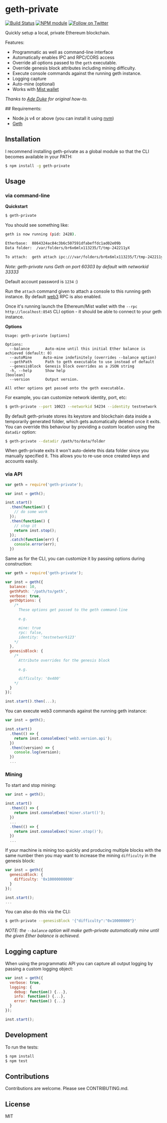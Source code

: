 # geth-private

[![Build Status](https://secure.travis-ci.org/hiddentao/geth-private.png?branch=master)](http://travis-ci.org/hiddentao/geth-private) [![NPM module](https://badge.fury.io/js/geth-private.png)](https://badge.fury.io/js/geth-private) [![Follow on Twitter](https://img.shields.io/twitter/url/http/shields.io.svg?style=social&label=Follow&maxAge=2592000)](https://twitter.com/hiddentao)

Quickly setup a local, private Ethereum blockchain.

Features:

* Programmatic as well as command-line interface
* Automatically enables IPC and RPC/CORS access
* Override all options passed to the `geth` executable.
* Override genesis block attributes including mining difficulty.
* Execute console commands against the running geth instance.
* Logging capture
* Auto-mine (optional)
* Works with [Mist wallet](https://github.com/ethereum/mist)

_Thanks to [Ade Duke](http://adeduke.com/2015/08/how-to-create-a-private-ethereum-chain/) for original how-to._

## Requirements:

* Node.js v4 or above (you can install it using [nvm](https://github.com/creationix/nvm))
* [Geth](https://github.com/ethereum/go-ethereum)

## Installation

I recommend installing geth-private as a global module so that the CLI becomes 
available in your PATH:

```bash
$ npm install -g geth-private
```

## Usage

### via command-line

**Quickstart**

```bash
$ geth-private
```

You should see something like:

```bash
geth is now running (pid: 2428).

Etherbase:  8864324ac84c3b6c507591dfabeffdc1ad02e09b
Data folder:  /var/folders/br6x6mlx113235/T/tmp-242211yX

To attach:  geth attach ipc:///var/folders/br6x6mlx113235/T/tmp-242211yX/geth.ipc
```

*Note: geth-private runs Geth on port 60303 by default with networkid 33333*

Default account password is `1234` :)

Run the `attach` command given to attach a console to this running geth 
instance. By default [web3](https://github.com/ethereum/web3.js) RPC is also 
enabled.

Once it's running launch the Ethereum/Mist wallet with the `--rpc http://localhost:8545` CLI option - it should be able to 
connect to your geth instance. 


**Options**

```
Usage: geth-private [options]

Options:
  --balance       Auto-mine until this initial Ether balance is achieved (default: 0)
  --autoMine     Auto-mine indefinitely (overrides --balance option)
  --gethPath      Path to geth executable to use instead of default
  --genesisBlock  Genesis block overrides as a JSON string
  -h, --help      Show help                                                [boolean]
  --version       Output version.

All other options get passed onto the geth executable.
```

For example, you can customize network identity, port, etc:

```bash
$ geth-private --port 10023 --networkid 54234 --identity testnetwork
```

By default geth-private stores its keystore and blockchain data inside a 
temporarily generated folder, which gets automatically deleted once it exits. 
You can override this behaviour by providing a custom location using the 
`datadir` option:

```bash
$ geth-private --datadir /path/to/data/folder
```

When geth-private exits it won't auto-delete this data folder since you 
manually specified it. This allows you to re-use once created keys and 
accounts easily.


### via API


```js
var geth = require('geth-private');

var inst = geth();

inst.start()
  .then(function() {
    // do some work
  });
  .then(function() {
    // stop it
    return inst.stop();
  });
  .catch(function(err) {
    console.error(err);  
  })

```

Same as for the CLI, you can customize it by passing options during construction:

```js
var geth = require('geth-private');

var inst = geth({
  balance: 10,
  gethPath: '/path/to/geth',
  verbose: true,
  gethOptions: {
    /* 
      These options get passed to the geth command-line 

      e.g.

      mine: true
      rpc: false,
      identity: 'testnetwork123'
    */
  },
  genesisBlock: {
    /* 
      Attribute overrides for the genesis block

      e.g.

      difficulty: '0x400'
    */    
  }
});

inst.start().then(...);
```

You can execute web3 commands against the running geth instance:

```js
var inst = geth();

inst.start()
  .then(() => {
    return inst.consoleExec('web3.version.api');
  })
  .then((version) => {
    console.log(version);
  })
  ...
```

### Mining

To start and stop mining:

```js
var inst = geth();

inst.start()
  .then(() => {
    return inst.consoleExec('miner.start()');
  })
  ...
  .then(() => {
    return inst.consoleExec('miner.stop()');
  })
  ...
```

If your machine is mining too quickly and producing multiple blocks with the 
same number then you may want to increase the mining `difficulty` in the genesis 
block:

```js
var inst = geth({
  genesisBlock: {
    difficulty: '0x10000000000'
  }
});

inst.start();
...
```

You can also do this via the CLI:

```bash
$ geth-private --genesisBlock '{"difficulty":"0x10000000"}'
```

_NOTE: the `--balance` option will make geth-private automatically mine until 
the given Ether balance is achieved._

## Logging capture

When using the programmatic API you can capture all output logging by passing 
a custom logging object:

```js
var inst = geth({
  verbose: true,
  logging: {
    debug: function() {...},
    info: function() {...},
    error: function() {...}
  }
});

inst.start();
```


## Development

To run the tests:

```bash
$ npm install
$ npm test
```

## Contributions

Contributions are welcome. Please see CONTRIBUTING.md.


## License

MIT

